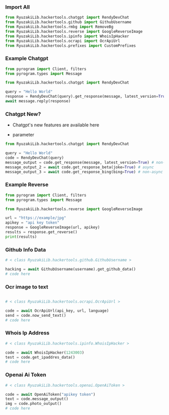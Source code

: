 ### Import All
```python
from RyuzakiLib.hackertools.chatgpt import RendyDevChat
from RyuzakiLib.hackertools.github import GithubUsername
from RyuzakiLib.hackertools.rmbg import RemoveBg
from RyuzakiLib.hackertools.reverse import GoogleReverseImage
from RyuzakiLib.hackertools.ipinfo import WhoisIpHacker
from RyuzakiLib.hackertools.ocrapi import OcrApiUrl
from RyuzakiLib.hackertools.prefixes import CustomPrefixes
```
### Example Chatgpt
```python
from pyrogram import Client, filters
from pyrogram.types import Message

from RyuzakiLib.hackertools.chatgpt import RendyDevChat

query = "Hello World"
response = RendyDevChat(query).get_response(message, latest_version=True)
await message.reply(response)
```

### Chatgpt New?
* Chatgpt's new features are available here
- parameter

```python
from RyuzakiLib.hackertools.chatgpt import RendyDevChat

query = "Hello World"
code = RendyDevChat(query)
message_output = code.get_response(message, latest_version=True) # non-async
message_output_2 = await code.get_response_beta(joke=True) # async
message_output_3 = await code.get_response_bing(bing=True) # non-async
```

### Example Reverse
```python
from pyrogram import Client, filters
from pyrogram.types import Message

from RyuzakiLib.hackertools.reverse import GoogleReverseImage

url = "https://example/jpg"
apikey = "api key token"
response = GoogleReverseImage(url, apikey)
results = response.get_reverse()
print(results)
```

### Github Info Data
```python
# < class RyuzakiLib.hackertools.github.GithubUsername >

hacking = await GithubUsername(username).get_github_data()
# code here
```
### Ocr image to text
```python

# < class RyuzakiLib.hackertools.ocrapi.OcrApiUrl >

code = await OcrApiUrl(api_key, url, language)
send = code.now_send_text()
# code here
```
### Whois Ip Address
```python
# < class RyuzakiLib.hackertools.ipinfo.WhoisIpHacker >

code = await WhoisIpHacker(1243003)
test = code.get_ipaddres_data()
# code here
```

### Openai Ai Token
```python
# < class RyuzakiLib.hackertools.openai.OpenAiToken >

code = await OpenAiToken("apikey token")
text = code.message_output()
img = code.photo_output()
# code here
```
